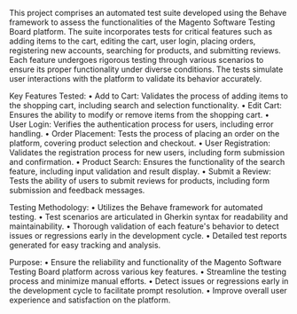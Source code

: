 This project comprises an automated test suite developed using the Behave framework to assess the functionalities of the Magento Software Testing Board platform. 
The suite incorporates tests for critical features such as adding items to the cart, editing the cart, user login, placing orders, registering new accounts, searching for products, and submitting reviews.
Each feature undergoes rigorous testing through various scenarios to ensure its proper functionality under diverse conditions. The tests simulate user interactions with the platform to validate its behavior accurately.


Key Features Tested:
•	Add to Cart: Validates the process of adding items to the shopping cart, including search and selection functionality.
•	Edit Cart: Ensures the ability to modify or remove items from the shopping cart.
•	User Login: Verifies the authentication process for users, including error handling.
•	Order Placement: Tests the process of placing an order on the platform, covering product selection and checkout.
•	User Registration: Validates the registration process for new users, including form submission and confirmation.
•	Product Search: Ensures the functionality of the search feature, including input validation and result display.
•	Submit a Review: Tests the ability of users to submit reviews for products, including form submission and feedback messages.


Testing Methodology:
•	Utilizes the Behave framework for automated testing.
•	Test scenarios are articulated in Gherkin syntax for readability and maintainability.
•	Thorough validation of each feature's behavior to detect issues or regressions early in the development cycle.
•	Detailed test reports generated for easy tracking and analysis.


Purpose:
•	Ensure the reliability and functionality of the Magento Software Testing Board platform across various key features.
•	Streamline the testing process and minimize manual efforts.
•	Detect issues or regressions early in the development cycle to facilitate prompt resolution.
•	Improve overall user experience and satisfaction on the platform.
